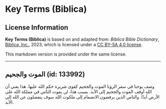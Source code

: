 # Key Terms (Biblica)

## License Information

**Key Terms (Biblica)** is based on and adapted from: _Biblica Bible Dictionary_, [Biblica, Inc.](https://www.biblica.com/), 2023, which is licensed under a [CC BY-SA 4.0 license](https://creativecommons.org/licenses/by-sa/4.0/legalcode.en).

This markdown version is provided under the same license.



--------------------------------

## الموت والجحيم (id: 133992)

وصف يوحنا في سفر الرؤيا الموت والجحيم كقوى شريرة حكم الله عليها. هذا يعني أن الله أوقف الموت والجحيم إلى الأبد. بسبب هذا، لن يموت الناس في مملكة الله على الأرض أبدًا. والناس الذين يرفضون الانضمام إلى ملكوت الله سوف ينفصلون عن الله إلى الأبد.


